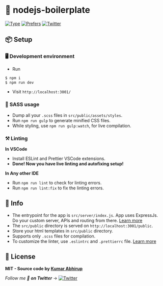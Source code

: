 # 🍛 nodejs-boilerplate
[![Type](https://img.shields.io/badge/type-boilerplate-yellow.svg?style=flat-square)](https://github.com/KumarAbhirup/nodejs-boilerplate)
[![Prefers](https://img.shields.io/badge/prefers-Downloading%20ZIP%20file-blue.svg?style=flat-square)](https://github.com/KumarAbhirup/nodejs-boilerplate)
[![Twitter](https://img.shields.io/twitter/follow/kumar_abhirup.svg?style=social&label=@kumar_abhirup)](https://twitter.com/kumar_abhirup/)

## 📦 Setup
###  🖥️ Development environment
- Run
```bash
$ npm i
$ npm run dev
```
- Visit `http://localhost:3001/`

### 🎷 SASS usage
- Dump all your `.scss` files in `src/public/assets/styles`.
- Run `npm run gulp` to generate minified CSS files.
- While styling, use `npm run gulp:watch`, for live compilation.

### ⚒️ Linting
**In VSCode**
- Install ESLint and Prettier VSCode extensions.
- **Done! Now you have live linting and autofixing setup!**

**In Any other IDE**
- Run `npm run lint` to check for linting errors.
- Run `npm run lint:fix` to fix the linting errors.

## 🦄 Info
- The entrypoint for the app is `src/server/index.js`. App uses ExpressJs. Do your custom server, APIs and routing from there. [Learn more](https://expressjs.com)
- The `src/public` directory is served on `http://localhost:3001/public`.
- Store your html templates in `src/public` directory.
- Supports only `.scss` files for compilation.
- To customize the linter, use `.eslintrc` and `.prettierrc` file. [Learn more](https://eslint.org)

## 📝 License
**MIT - Source code by [Kumar Abhirup](https://kumar.now.sh)**

_Follow me 👋 **on Twitter**_ →   [![Twitter](https://img.shields.io/twitter/follow/kumar_abhirup.svg?style=social&label=@kumar_abhirup)](https://twitter.com/kumar_abhirup/)
